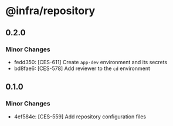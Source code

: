 # @infra/repository

## 0.2.0

### Minor Changes

- fedd350: [CES-611] Create `app-dev` environment and its secrets
- bd8fae6: [CES-578] Add reviewer to the `cd` environment

## 0.1.0

### Minor Changes

- 4ef584e: [CES-559] Add repository configuration files
